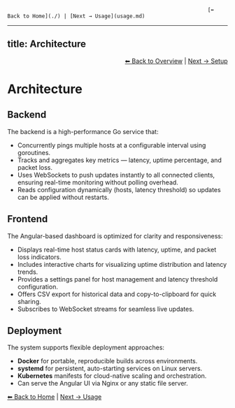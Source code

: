                                                                     [⬅ Back to Home](./) | [Next → Usage](usage.md)
---

## title: Architecture

<div style="text-align: right;">
  <a href="overview.md">⬅ Back to Overview</a> | <a href="setup.md">Next → Setup</a>
</div>

# Architecture

## Backend

The backend is a high-performance Go service that:

* Concurrently pings multiple hosts at a configurable interval using goroutines.
* Tracks and aggregates key metrics — latency, uptime percentage, and packet loss.
* Uses WebSockets to push updates instantly to all connected clients, ensuring real-time monitoring without polling overhead.
* Reads configuration dynamically (hosts, latency threshold) so updates can be applied without restarts.

## Frontend

The Angular-based dashboard is optimized for clarity and responsiveness:

* Displays real-time host status cards with latency, uptime, and packet loss indicators.
* Includes interactive charts for visualizing uptime distribution and latency trends.
* Provides a settings panel for host management and latency threshold configuration.
* Offers CSV export for historical data and copy-to-clipboard for quick sharing.
* Subscribes to WebSocket streams for seamless live updates.

## Deployment

The system supports flexible deployment approaches:

* **Docker** for portable, reproducible builds across environments.
* **systemd** for persistent, auto-starting services on Linux servers.
* **Kubernetes** manifests for cloud-native scaling and orchestration.
* Can serve the Angular UI via Nginx or any static file server.

[⬅ Back to Home](./) | [Next → Usage](usage.md)